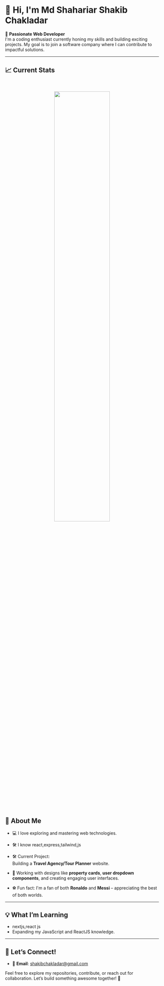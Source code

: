 # 👋 Hi, I'm Md Shahariar Shakib Chakladar  

🌟 **Passionate Web Developer**  
I'm a coding enthusiast currently honing my skills and building exciting projects. My goal is to join a software company where I can contribute to impactful solutions.  

---

## :chart_with_upwards_trend: Current Stats

<br />
<p align="center">
  <img width="60%" src="https://github-readme-streak-stats.https://github.com/shakibchakladar/shakibchakladar&theme=react&hide_border=true&background=0D1117&stroke=0D1117&fire=FF1CF7&sideLabels=00F0FF&currStreakNum=FF1CF7&ring=FF1CF7&currStreakLabel=FF1CF7&sideNums=00F0FF" />
</p>

## 🚀 About Me  
- 💻 I love exploring and mastering web technologies.  
- 🛠️ I know react,express,tailwind,js  

- 🛠️ Current Project:  
  Building a **Travel Agency/Tour Planner** website.  

- 🎨 Working with designs like **property cards**, **user dropdown components**, and creating engaging user interfaces.  

- ⚽ Fun fact: I'm a fan of both **Ronaldo** and **Messi** – appreciating the best of both worlds.  

---

## 💡 What I’m Learning  
- nextjs,react js
- Expanding my JavaScript and ReactJS knowledge.  

---

## 🔗 Let’s Connect!  
- 📧 **Email**: shakibchakladar@gmail.com  

Feel free to explore my repositories, contribute, or reach out for collaboration. Let’s build something awesome together! 🌟

